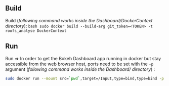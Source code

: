 ## Build
Build (*following command works inside the Dashboard/DockerContext directory*):
    ```bash
    sudo docker build --build-arg git_token=<TOKEN> -t roofs_analyse DockerContext
    ```

## Run
Run => In order to get the Bokeh Dashboard app running in docker but stay accessible from the web browser host, ports need to be set with the ```-p``` argument (*following command works inside the Dashboard/ directory*) :
```bash
sudo docker run --mount src=`pwd`,target=/Input,type=bind,type=bind -p 5006:5006 -it roofs_analyse
```
